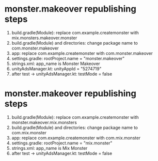 # monster.makeover republishing steps
1)  build.gradle(Module): replace com.example.createmonster with mix.monsters.makeover.monster
2)  build.gradle(Module) and directories: change package name to com.monster.makeover
3)  app: replace com.example.createmonster with com.monster.makeover
4)  settings.gradle: rootProject.name = "monster.makeover"
5)  strings.xml: app_name is Monster Makeover
6)  unityAdsManager.kt: unityAppId = "5274719"
7)  after test -> unityAdsManager.kt: testMode = false

# monster.makeover republishing steps
1)  build.gradle(Module): replace com.example.createmonster with monster.makeover.mix.monsters
2)  build.gradle(Module) and directories: change package name to com.mix.monster
3)  app: replace com.example.createmonster with com.mix.monster
4)  settings.gradle: rootProject.name = "mix.monster"
5)  strings.xml: app_name is Mix Monster
6)  after test -> unityAdsManager.kt: testMode = false
